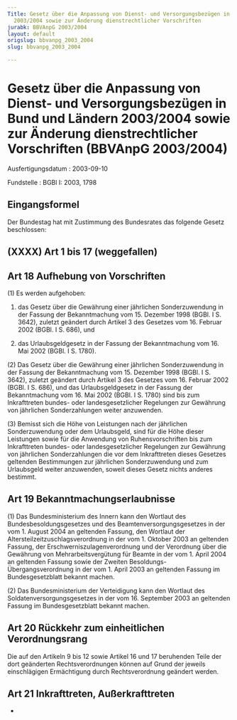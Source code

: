 ```yaml
---
Title: Gesetz über die Anpassung von Dienst- und Versorgungsbezügen in Bund und Ländern
  2003/2004 sowie zur Änderung dienstrechtlicher Vorschriften
jurabk: BBVAnpG 2003/2004
layout: default
origslug: bbvanpg_2003_2004
slug: bbvanpg_2003_2004

---
```


# Gesetz über die Anpassung von Dienst- und Versorgungsbezügen in Bund und Ländern 2003/2004 sowie zur Änderung dienstrechtlicher Vorschriften (BBVAnpG 2003/2004)

Ausfertigungsdatum
:   2003-09-10

Fundstelle
:   BGBl I: 2003, 1798

## Eingangsformel

Der Bundestag hat mit Zustimmung des Bundesrates das folgende Gesetz
beschlossen:

## (XXXX) Art 1 bis 17 (weggefallen)

## Art 18 Aufhebung von Vorschriften

(1) Es werden aufgehoben:

1.  das Gesetz über die Gewährung einer jährlichen Sonderzuwendung in der
    Fassung der Bekanntmachung vom 15. Dezember 1998 (BGBl. I S. 3642),
    zuletzt geändert durch Artikel 3 des Gesetzes vom 16. Februar 2002
    (BGBl. I S. 686), und


2.  das Urlaubsgeldgesetz in der Fassung der Bekanntmachung vom 16. Mai
    2002 (BGBl. I S. 1780).




(2) Das Gesetz über die Gewährung einer jährlichen Sonderzuwendung in
der Fassung der Bekanntmachung vom 15. Dezember 1998 (BGBl. I S.
3642), zuletzt geändert durch Artikel 3 des Gesetzes vom 16. Februar
2002 (BGBl. I S. 686), und das Urlaubsgeldgesetz in der Fassung der
Bekanntmachung vom 16. Mai 2002 (BGBl. I S. 1780) sind bis zum
Inkrafttreten bundes- oder landesgesetzlicher Regelungen zur Gewährung
von jährlichen Sonderzahlungen weiter anzuwenden.

(3) Bemisst sich die Höhe von Leistungen nach der jährlichen
Sonderzuwendung oder dem Urlaubsgeld, sind für die Höhe dieser
Leistungen sowie für die Anwendung von Ruhensvorschriften bis zum
Inkrafttreten bundes- oder landesgesetzlicher Regelungen zur Gewährung
von jährlichen Sonderzahlungen die vor dem Inkrafttreten dieses
Gesetzes geltenden Bestimmungen zur jährlichen Sonderzuwendung und zum
Urlaubsgeld weiter anzuwenden, soweit dieses Gesetz nichts anderes
bestimmt.

## Art 19 Bekanntmachungserlaubnisse

(1) Das Bundesministerium des Innern kann den Wortlaut des
Bundesbesoldungsgesetzes und des Beamtenversorgungsgesetzes in der vom
1\. August 2004 an geltenden Fassung, den Wortlaut der
Altersteilzeitzuschlagsverordnung in der vom 1. Oktober 2003 an
geltenden Fassung, der Erschwerniszulagenverordnung und der Verordnung
über die Gewährung von Mehrarbeitsvergütung für Beamte in der vom 1.
April 2004 an geltenden Fassung sowie der Zweiten Besoldungs-
Übergangsverordnung in der vom 1. April 2003 an geltenden Fassung im
Bundesgesetzblatt bekannt machen.

(2) Das Bundesministerium der Verteidigung kann den Wortlaut des
Soldatenversorgungsgesetzes in der vom 16. September 2003 an geltenden
Fassung im Bundesgesetzblatt bekannt machen.

## Art 20 Rückkehr zum einheitlichen Verordnungsrang

Die auf den Artikeln 9 bis 12 sowie Artikel 16 und 17 beruhenden Teile
der dort geänderten Rechtsverordnungen können auf Grund der jeweils
einschlägigen Ermächtigung durch Rechtsverordnung geändert werden.

## Art 21 Inkrafttreten, Außerkrafttreten

-

